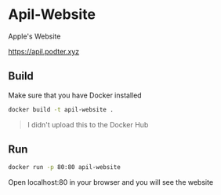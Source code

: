 # Apil-Website
Apple's Website

https://apil.podter.xyz

## Build
Make sure that you have Docker installed
```bash
docker build -t apil-website .
```
> I didn't upload this to the Docker Hub

## Run
```bash
docker run -p 80:80 apil-website
```
Open localhost:80 in your browser and you will see the website
